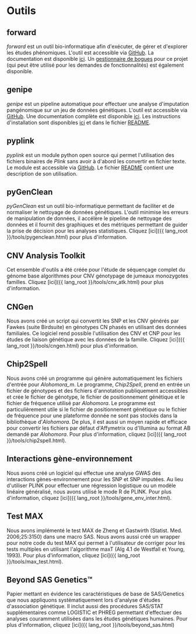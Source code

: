 
# Outils

## forward

*forward* est un outil bio-informatique afin d'exécuter, de gérer et d'explorer
les études phénomiques. L'outil est accessible via
[GitHub](https://github.com/legaultmarc/forward). La documentation est
disponible [ici](http://legaultmarc.github.io/forward/). Un [gestionnaire de
bogues](https://github.com/legaultmarc/forward/issues) pour ce projet (qui peut
être utilisé pour les demandes de fonctionnalités) est également disponible.


## genipe

*genipe* est un pipeline automatique pour effectuer une analyse d'imputation
pangénomique sur un jeu de données génétiques. L'outil est accessible via
[GitHub](https://github.com/pgxcentre/genipe). Une documentation complète est
disponible [ici](http://pgxcentre.github.io/genipe/). Les instructions
d'installation sont disponibles
[ici](http://pgxcentre.github.io/genipe/installation.html) et dans le fichier
[README](https://github.com/pgxcentre/genipe/blob/master/README.mkd).


## pyplink

*pyplink* est un module python open source qui permet l'utilisation des
fichiers binaires de *Plink* sans avoir à d'abord les convertir en fichier
texte. Le module est accessible via
[GitHub](https://github.com/lemieuxl/pyplink). Le fichier
[README](https://github.com/lemieuxl/pyplink/blob/master/README.mkd) contient
une description de son utilisation.


## pyGenClean

*pyGenClean* est un outil bio-informatique permettant de faciliter et de
normaliser le nettoyage de données génétiques. L'outil minimise les erreurs de
manipulation de données, il accélère le pipeline de nettoyage des données et il
fournit des graphiques et des métriques permettant de guider la prise de
décision pour les analyses statistiques. Cliquez
[ici]({{ lang_root }}/tools/pygenclean.html) pour plus d'information.


## CNV Analysis Toolkit

Cet ensemble d'outils a été créée pour l'étude de séquençage complet du génome
base algorithmes pour CNV génotypage de jumeaux monozygotes familles. Cliquez
[ici]({{ lang_root }}/tools/cnv_atk.html) pour plus d'information.


## CNGen

Nous avons créé un script qui convertit les SNP et les CNV générés par Fawkes
(suite Birdsuite) en génotypes CN phasés en utilisant des données familiales.
Ce logiciel rend possible l'utilisation des CNV et CNP pour les études de
liaison génétique avec les données de la famille. Cliquez
[ici]({{ lang_root }}/tools/cngen.html) pour plus d'information.


## Chip2Spell

Nous avons créé un programme qui génère automatiquement les fichiers d'entrée
pour *Alohomora_m*. Le programme, *Chip2Spell*, prend en entrée un fichier de
génotypes et des fichiers d'annotation publiquement accessibles et crée le
fichier de génotype, le fichier de positionnement génétique et le fichier de
fréquence utilisé par *Alohomora*. Le programme est particulièrement utile si
le fichier de positionnement génétique ou le fichier de fréquence pour une
plateforme donnée ne sont pas stockés dans la bibliothèque d'*Alohomora*. De
plus, il est aussi un moyen rapide et efficace pour convertir les fichiers par
défaut d'Affymetrix ou d'Illumina au format AB demandé par *Alohomora*. Pour
plus d'information, cliquez [ici]({{ lang_root }}/tools/chip2spell.html).


## Interactions gène-environnement

Nous avons créé un logiciel qui effectue une analyse GWAS des interactions
gènes-environnement pour les SNP et SNP imputées. Au lieu d'utiliser PLINK pour
effectuer une régression logistique ou  un modèle linéaire généralisé, nous
avons utilisé le mode R de PLINK. Pour plus d'information, cliquez
[ici]({{ lang_root }}/tools/gene_env_inter.html).


## Test MAX

Nous avons implémenté le test MAX de Zheng et Gastwirth (Statist. Med.
2006;25:3150) dans une macro SAS. Nous avons aussi créé un wrapper pour notre
code du test MAX qui permet à l'utilisateur de corriger pour les tests
multiples en utilisant l'algorithme maxT (Alg 4.1 de Westfall et Young, 1993).
Pour plus d'information, cliquez [ici]({{ lang_root }}/tools/max_test.html).


## Beyond SAS Genetics™

Papier mettant en évidence les caractéristiques de base de SAS/Genetics que
nous appliquons systématiquement lors d'analyse d'études d'association
génétique. Il inclut aussi des procédures SAS/STAT supplémentaires comme
LOGISTIC et PHREG permettant d'effectuer des analyses couramment utilisées dans
les études génétiques humaines. Pour plus d'information, cliquez
[ici]({{ lang_root }}/tools/beyond_sas.html)
